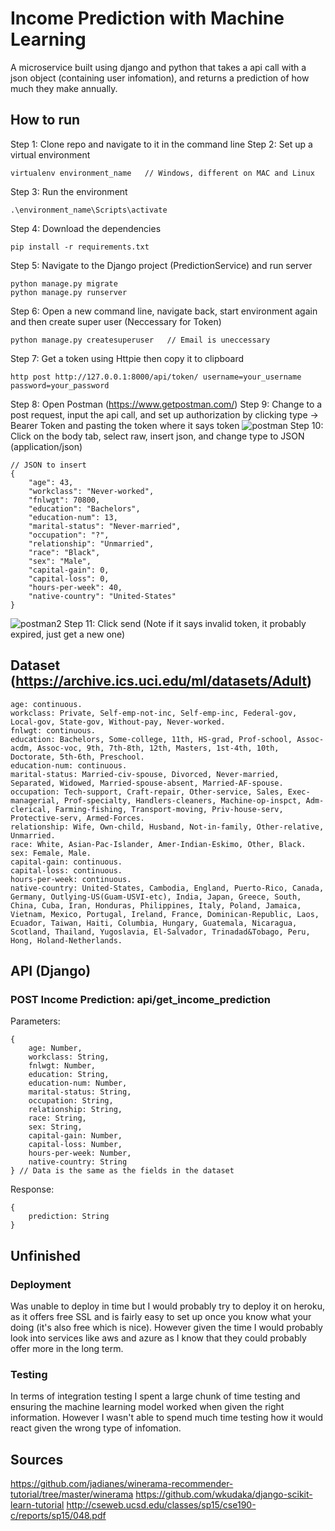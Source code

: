 # Income Prediction with Machine Learning
A microservice built using django and python that takes a api call with a json object (containing user infomation), and returns a prediction of how much they make annually.  

## How to run
Step 1: Clone repo and navigate to it in the command line
Step 2: Set up a virtual environment
```
virtualenv environment_name   // Windows, different on MAC and Linux
```
Step 3: Run the environment
```
.\environment_name\Scripts\activate
```
Step 4: Download the dependencies
```
pip install -r requirements.txt
```
Step 5: Navigate to the Django project (PredictionService) and run server
```
python manage.py migrate
python manage.py runserver
```
Step 6: Open a new command line, navigate back, start environment again and then create super user (Neccessary for Token)
```
python manage.py createsuperuser   // Email is uneccessary
```
Step 7: Get a token using Httpie then copy it to clipboard
```
http post http://127.0.0.1:8000/api/token/ username=your_username password=your_password
```
Step 8: Open Postman (https://www.getpostman.com/)
Step 9: Change to a post request, input the api call, and set up authorization by clicking type -> Bearer Token and pasting the token where it says token
![postman](https://github.com/Trilobite256/IncomePrediction/blob/master/images/Postman1.PNG?raw=true)
Step 10: Click on the body tab, select raw, insert json, and change type to JSON (application/json)
```
// JSON to insert
{ 
	"age": 43,
	"workclass": "Never-worked",
	"fnlwgt": 70800,
	"education": "Bachelors",
	"education-num": 13,
	"marital-status": "Never-married",
	"occupation": "?",
	"relationship": "Unmarried",
	"race": "Black",
	"sex": "Male",
	"capital-gain": 0,
	"capital-loss": 0,
	"hours-per-week": 40,
	"native-country": "United-States"
}
```
![postman2](https://github.com/Trilobite256/IncomePrediction/blob/master/images/Postman2.PNG?raw=true)
Step 11: Click send (Note if it says invalid token, it probably expired, just get a new one)

## Dataset (https://archive.ics.uci.edu/ml/datasets/Adult)
```
age: continuous.
workclass: Private, Self-emp-not-inc, Self-emp-inc, Federal-gov, Local-gov, State-gov, Without-pay, Never-worked.
fnlwgt: continuous.
education: Bachelors, Some-college, 11th, HS-grad, Prof-school, Assoc-acdm, Assoc-voc, 9th, 7th-8th, 12th, Masters, 1st-4th, 10th, Doctorate, 5th-6th, Preschool.
education-num: continuous.
marital-status: Married-civ-spouse, Divorced, Never-married, Separated, Widowed, Married-spouse-absent, Married-AF-spouse.
occupation: Tech-support, Craft-repair, Other-service, Sales, Exec-managerial, Prof-specialty, Handlers-cleaners, Machine-op-inspct, Adm-clerical, Farming-fishing, Transport-moving, Priv-house-serv, Protective-serv, Armed-Forces.
relationship: Wife, Own-child, Husband, Not-in-family, Other-relative, Unmarried.
race: White, Asian-Pac-Islander, Amer-Indian-Eskimo, Other, Black.
sex: Female, Male.
capital-gain: continuous.
capital-loss: continuous.
hours-per-week: continuous.
native-country: United-States, Cambodia, England, Puerto-Rico, Canada, Germany, Outlying-US(Guam-USVI-etc), India, Japan, Greece, South, China, Cuba, Iran, Honduras, Philippines, Italy, Poland, Jamaica, Vietnam, Mexico, Portugal, Ireland, France, Dominican-Republic, Laos, Ecuador, Taiwan, Haiti, Columbia, Hungary, Guatemala, Nicaragua, Scotland, Thailand, Yugoslavia, El-Salvador, Trinadad&Tobago, Peru, Hong, Holand-Netherlands.
```

## API (Django)
### POST Income Prediction: api/get_income_prediction
Parameters:
```
{
	age: Number,
	workclass: String,
	fnlwgt: Number,
	education: String,
	education-num: Number,
	marital-status: String,
	occupation: String,
	relationship: String,
	race: String,
	sex: String,
	capital-gain: Number,
	capital-loss: Number,
	hours-per-week: Number,
	native-country: String
} // Data is the same as the fields in the dataset
```
Response:
```
{
	prediction: String
}
```

## Unfinished
### Deployment
Was unable to deploy in time but I would probably try to deploy it on heroku, as it offers free SSL and is fairly easy to set up once you know what your doing (it's also free which is nice). However given the time I would probably look into services like aws and azure as I know that they could probably offer more in the long term. 

### Testing
In terms of integration testing I spent a large chunk of time testing and ensuring the machine learning model worked when given the right information. However I wasn't able to spend much time testing how it would react given the wrong type of infomation. 

## Sources
https://github.com/jadianes/winerama-recommender-tutorial/tree/master/winerama
https://github.com/wkudaka/django-scikit-learn-tutorial
http://cseweb.ucsd.edu/classes/sp15/cse190-c/reports/sp15/048.pdf
